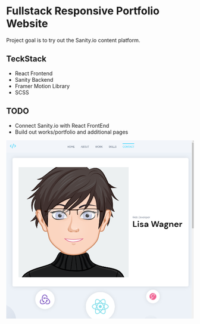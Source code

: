 # Fullstack Responsive Portfolio Website
Project goal is to try out the Sanity.io content platform.

## TeckStack
- React Frontend
- Sanity Backend
- Framer Motion Library
- SCSS

## TODO
- Connect Sanity.io with React FrontEnd
- Build out works/portfolio and additional pages


![portfolio site sample image](https://github.com/lisawagner/01-april-folio/blob/main/AprilFolio.png?raw=true)